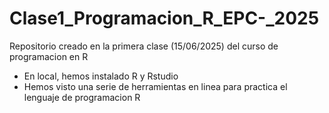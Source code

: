 # Clase1_Programacion_R_EPC-_2025
Repositorio creado en la primera clase (15/06/2025) del curso de programacion en R

* En local, hemos instalado R y Rstudio
* Hemos visto una serie de herramientas en linea para practica el lenguaje de programacion R
